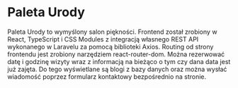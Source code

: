 # Paleta Urody
Paleta Urody to wymyślony salon piękności. Frontend został zrobiony w React, TypeScript i CSS Modules z integracją własnego REST API wykonanego w Laravelu za pomocą biblioteki Axios. Routing od strony frontendu jest zrobiony narzędziem react-router-dom. Można rezerwować datę i godzinę wizyty wraz z informacją na bieżąco o tym czy dana data jest już zajęta. Do tego wyświetlane są blogi z bazy danych oraz można wysłać wiadomość poprzez formularz kontaktowy bezpośrednio na stronie.